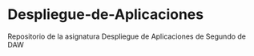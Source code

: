 # Despliegue-de-Aplicaciones
Repositorio de la asignatura Despliegue de Aplicaciones de Segundo de DAW
